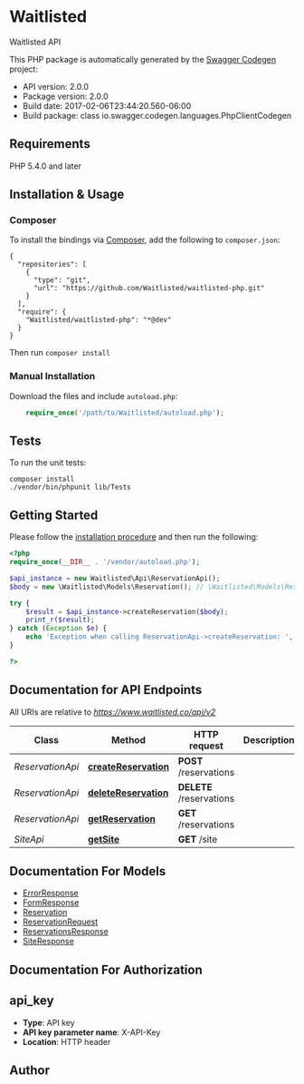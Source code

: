 # Waitlisted
Waitlisted API

This PHP package is automatically generated by the [Swagger Codegen](https://github.com/swagger-api/swagger-codegen) project:

- API version: 2.0.0
- Package version: 2.0.0
- Build date: 2017-02-06T23:44:20.560-06:00
- Build package: class io.swagger.codegen.languages.PhpClientCodegen

## Requirements

PHP 5.4.0 and later

## Installation & Usage
### Composer

To install the bindings via [Composer](http://getcomposer.org/), add the following to `composer.json`:

```
{
  "repositories": [
    {
      "type": "git",
      "url": "https://github.com/Waitlisted/waitlisted-php.git"
    }
  ],
  "require": {
    "Waitlisted/waitlisted-php": "*@dev"
  }
}
```

Then run `composer install`

### Manual Installation

Download the files and include `autoload.php`:

```php
    require_once('/path/to/Waitlisted/autoload.php');
```

## Tests

To run the unit tests:

```
composer install
./vendor/bin/phpunit lib/Tests
```

## Getting Started

Please follow the [installation procedure](#installation--usage) and then run the following:

```php
<?php
require_once(__DIR__ . '/vendor/autoload.php');

$api_instance = new Waitlisted\Api\ReservationApi();
$body = new \Waitlisted\Models\Reservation(); // \Waitlisted\Models\Reservation | Reservation Data

try {
    $result = $api_instance->createReservation($body);
    print_r($result);
} catch (Exception $e) {
    echo 'Exception when calling ReservationApi->createReservation: ', $e->getMessage(), PHP_EOL;
}

?>
```

## Documentation for API Endpoints

All URIs are relative to *https://www.waitlisted.co/api/v2*

Class | Method | HTTP request | Description
------------ | ------------- | ------------- | -------------
*ReservationApi* | [**createReservation**](docs/Api/ReservationApi.md#createreservation) | **POST** /reservations | 
*ReservationApi* | [**deleteReservation**](docs/Api/ReservationApi.md#deletereservation) | **DELETE** /reservations | 
*ReservationApi* | [**getReservation**](docs/Api/ReservationApi.md#getreservation) | **GET** /reservations | 
*SiteApi* | [**getSite**](docs/Api/SiteApi.md#getsite) | **GET** /site | 


## Documentation For Models

 - [ErrorResponse](docs/Model/ErrorResponse.md)
 - [FormResponse](docs/Model/FormResponse.md)
 - [Reservation](docs/Model/Reservation.md)
 - [ReservationRequest](docs/Model/ReservationRequest.md)
 - [ReservationsResponse](docs/Model/ReservationsResponse.md)
 - [SiteResponse](docs/Model/SiteResponse.md)


## Documentation For Authorization


## api_key

- **Type**: API key
- **API key parameter name**: X-API-Key
- **Location**: HTTP header


## Author




